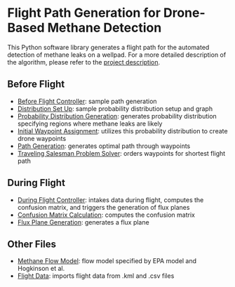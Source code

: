 # Flight Path Generation for Drone-Based Methane Detection

This Python software library generates a flight path for the automated detection of methane leaks on a wellpad. For a more detailed description of the algorithm, please refer to the [project description](projectdescription.pdf).

## Before Flight
* [Before Flight Controller](main.py): sample path generation
* [Distribution Set Up](DistributionSetUp.py): sample probability distribution setup and graph
* [Probability Distribution Generation](ProbDist.py): generates probability distribution specifying regions where methane leaks are likely
* [Initial Waypoint Assignment](initialwaypoint.py): utilizes this probability distribution to create drone waypoints
* [Path Generation](PathGeneration.py): generates optimal path through waypoints
* [Traveling Salesman Problem Solver](tsp_solver): orders waypoints for shortest flight path

## During Flight
* [During Flight Controller](inflight.py): intakes data during flight, computes the confusion matrix, and triggers the generation of flux planes 
* [Confusion Matrix Calculation](confusionmat.py): computes the confusion matrix
* [Flux Plane Generation](fluxplane.py): generates a flux plane

## Other Files
* [Methane Flow Model](concentrationmodel.py): flow model specified by EPA model and Hogkinson et al.
* [Flight Data](flightdata.py): imports flight data from .kml and .csv files
